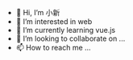 - 👋 Hi, I’m 小新
- 👀 I’m interested in web
- 🌱 I’m currently learning vue.js
- 💞️ I’m looking to collaborate on ...
- 📫 How to reach me ...

<!---
2642177665/2642177665 is a ✨ special ✨ repository because its `README.md` (this file) appears on your GitHub profile.
You can click the Preview link to take a look at your changes.
--->
